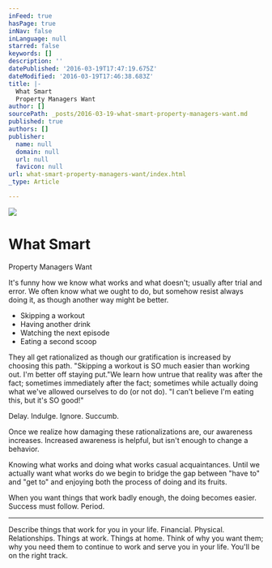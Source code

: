 ```yaml
---
inFeed: true
hasPage: true
inNav: false
inLanguage: null
starred: false
keywords: []
description: ''
datePublished: '2016-03-19T17:47:19.675Z'
dateModified: '2016-03-19T17:46:38.683Z'
title: |-
  What Smart
  Property Managers Want
author: []
sourcePath: _posts/2016-03-19-what-smart-property-managers-want.md
published: true
authors: []
publisher:
  name: null
  domain: null
  url: null
  favicon: null
url: what-smart-property-managers-want/index.html
_type: Article

---
```

![](https://the-grid-user-content.s3-us-west-2.amazonaws.com/096367fe-1275-45c4-8a0c-49ffc92cfaf8.jpg)

# What Smart
Property Managers Want

It's funny how we know what works
and what doesn't; usually after trial and error. We often know what we ought to
do, but somehow resist always doing it, as though another way might be better.

* Skipping a workout
* Having another drink
* Watching the next episode
* Eating a second scoop

They all get rationalized as though
our gratification is increased by choosing this path. "Skipping a workout is SO
much easier than working out. I'm better off staying put."We learn how untrue that reality
was after the fact; sometimes immediately after the fact; sometimes while actually doing what
we've allowed ourselves to do (or not do). "I can't believe I'm eating this,
but it's SO good!"

Delay. Indulge. Ignore. Succumb.

Once we realize how damaging these
rationalizations are, our awareness increases. Increased awareness is helpful,
but isn't enough to change a behavior.

Knowing what works and doing what works casual acquaintances. Until we actually want what works do we begin to
bridge the gap between "have to" and "get to" and enjoying
both the process of doing and its fruits.

When you want things that work badly enough, the doing
becomes easier. Success must follow. Period. 

________

Describe things that work for you in your life. Financial. Physical.
Relationships. Things at work. Things at home. Think of why you want them; why
you need them to continue to work and serve you in your life. You'll be on the
right track.